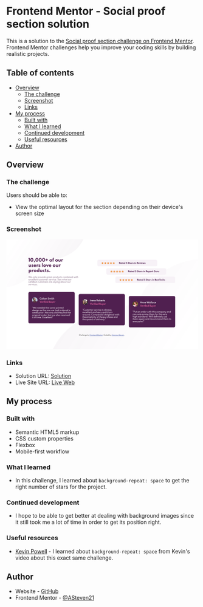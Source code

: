 # Frontend Mentor - Social proof section solution

This is a solution to the [Social proof section challenge on Frontend Mentor](https://www.frontendmentor.io/challenges/social-proof-section-6e0qTv_bA). Frontend Mentor challenges help you improve your coding skills by building realistic projects.

## Table of contents

- [Overview](#overview)
  - [The challenge](#the-challenge)
  - [Screenshot](#screenshot)
  - [Links](#links)
- [My process](#my-process)
  - [Built with](#built-with)
  - [What I learned](#what-i-learned)
  - [Continued development](#continued-development)
  - [Useful resources](#useful-resources)
- [Author](#author)

## Overview

### The challenge

Users should be able to:

- View the optimal layout for the section depending on their device's screen size

### Screenshot

![](./images/Social-Proof-Section_V3.png)

### Links

- Solution URL: [Solution](https://your-solution-url.com)
- Live Site URL: [Live Web](https://your-live-site-url.com)

## My process

### Built with

- Semantic HTML5 markup
- CSS custom properties
- Flexbox
- Mobile-first workflow

### What I learned

- In this challenge, I learned about `background-repeat: space` to get the right number of stars for the project.

### Continued development

- I hope to be able to get better at dealing with background images since it still took me a lot of time in order to get its position right.

### Useful resources

- [Kevin Powell](https://www.youtube.com/watch?v=K27WULzr2P8&t=3412s) - I learned about `background-repeat: space` from Kevin's video about this exact same challenge.

## Author

- Website - [GitHub](https://github.com/ASteven21)
- Frontend Mentor - [@ASteven21](https://www.frontendmentor.io/profile/ASteven21)
